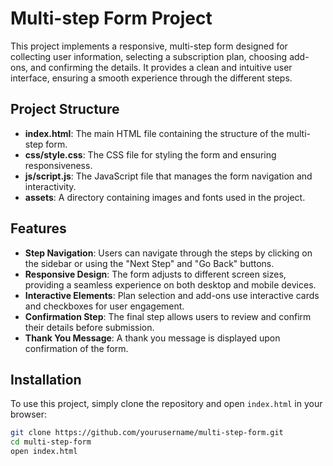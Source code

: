 # Multi-step Form Project

This project implements a responsive, multi-step form designed for collecting user information, selecting a subscription plan, choosing add-ons, and confirming the details. It provides a clean and intuitive user interface, ensuring a smooth experience through the different steps.

## Project Structure

- **index.html**: The main HTML file containing the structure of the multi-step form.
- **css/style.css**: The CSS file for styling the form and ensuring responsiveness.
- **js/script.js**: The JavaScript file that manages the form navigation and interactivity.
- **assets**: A directory containing images and fonts used in the project.

## Features

- **Step Navigation**: Users can navigate through the steps by clicking on the sidebar or using the "Next Step" and "Go Back" buttons.
- **Responsive Design**: The form adjusts to different screen sizes, providing a seamless experience on both desktop and mobile devices.
- **Interactive Elements**: Plan selection and add-ons use interactive cards and checkboxes for user engagement.
- **Confirmation Step**: The final step allows users to review and confirm their details before submission.
- **Thank You Message**: A thank you message is displayed upon confirmation of the form.

## Installation

To use this project, simply clone the repository and open `index.html` in your browser:

```bash
git clone https://github.com/yourusername/multi-step-form.git
cd multi-step-form
open index.html
